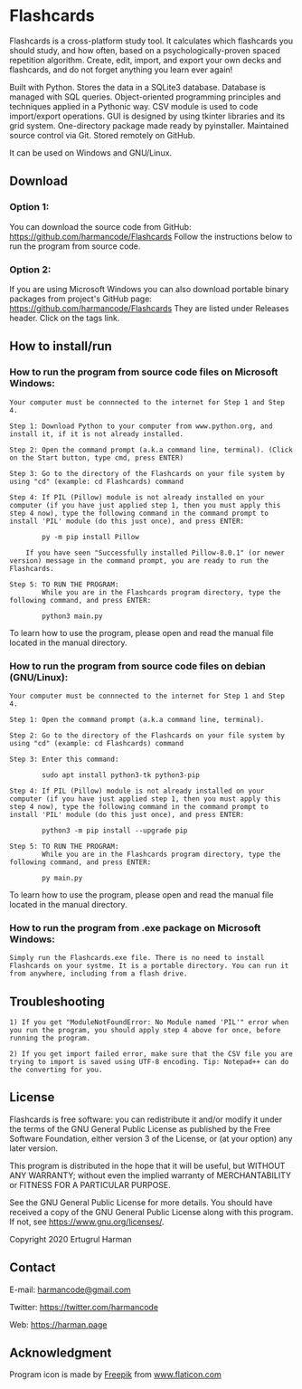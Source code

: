 # Flashcards
Flashcards is a cross-platform study tool. It calculates which flashcards you should study, and how often, based on a psychologically-proven spaced repetition algorithm. Create, edit, import, and export your own decks and flashcards, and do not forget anything you learn ever again!

Built with Python. Stores the data in a SQLite3 database. Database is managed with SQL queries. Object-oriented programming principles and techniques applied in a Pythonic way. CSV module is used to code import/export operations. GUI is designed by using tkinter libraries and its grid system. One-directory package made ready by pyinstaller. Maintained source control via Git.  Stored remotely on GitHub.

It can be used on Windows and GNU/Linux.

## Download

### Option 1:
You can download the source code from GitHub: https://github.com/harmancode/Flashcards 
Follow the instructions below to run the program from source code.

### Option 2:
If you are using Microsoft Windows you can also download portable binary packages from project's GitHub page: https://github.com/harmancode/Flashcards 
They are listed under Releases header. Click on the tags link.

## How to install/run

### How to run the program from source code files on Microsoft Windows:

	Your computer must be connnected to the internet for Step 1 and Step 4.

	Step 1: Download Python to your computer from www.python.org, and install it, if it is not already installed.

	Step 2: Open the command prompt (a.k.a command line, terminal). (Click on the Start button, type cmd, press ENTER)

	Step 3: Go to the directory of the Flashcards on your file system by using "cd" (example: cd Flashcards) command
		
	Step 4: If PIL (Pillow) module is not already installed on your computer (if you have just applied step 1, then you must apply this step 4 now), type the following command in the command prompt to install 'PIL' module (do this just once), and press ENTER:
	
			py -m pip install Pillow
			
		If you have seen "Successfully installed Pillow-8.0.1" (or newer version) message in the command prompt, you are ready to run the Flashcards. 
		
	Step 5: TO RUN THE PROGRAM:
			While you are in the Flashcards program directory, type the following command, and press ENTER: 
			
			python3 main.py
			
To learn how to use the program, please open and read the manual file located in the manual directory.

### How to run the program from source code files on debian (GNU/Linux):

	Your computer must be connnected to the internet for Step 1 and Step 4.

	Step 1: Open the command prompt (a.k.a command line, terminal). 

	Step 2: Go to the directory of the Flashcards on your file system by using "cd" (example: cd Flashcards) command
	
	Step 3: Enter this command:
	
			sudo apt install python3-tk python3-pip 
		
	Step 4: If PIL (Pillow) module is not already installed on your computer (if you have just applied step 1, then you must apply this step 4 now), type the following command in the command prompt to install 'PIL' module (do this just once), and press ENTER:
	
			python3 -m pip install --upgrade pip
		
	Step 5: TO RUN THE PROGRAM:
			While you are in the Flashcards program directory, type the following command, and press ENTER: 
			
			py main.py
			
To learn how to use the program, please open and read the manual file located in the manual directory.

### How to run the program from .exe package on Microsoft Windows:

	Simply run the Flashcards.exe file. There is no need to install Flashcards on your systme. It is a portable directory. You can run it from anywhere, including from a flash drive.

## Troubleshooting

	1) If you get "ModuleNotFoundError: No Module named 'PIL'" error when you run the program, you should apply step 4 above for once, before running the program.

	2) If you get import failed error, make sure that the CSV file you are trying to import is saved using UTF-8 encoding. Tip: Notepad++ can do the converting for you.	


## License

Flashcards is free software: you can redistribute it and/or modify it under the terms of the GNU General Public License as published by the Free Software Foundation, either version 3 of the License, or (at your option) any later version. 

This program is distributed in the hope that it will be useful, but WITHOUT ANY WARRANTY; without even the implied warranty of MERCHANTABILITY or FITNESS FOR A PARTICULAR PURPOSE. 

See the GNU General Public License for more details. You should have received a copy of the GNU General Public License along with this program. If not, see <https://www.gnu.org/licenses/>.

Copyright 2020 Ertugrul Harman

## Contact

E-mail: harmancode@gmail.com

Twitter: https://twitter.com/harmancode

Web: https://harman.page

## Acknowledgment

<div>Program icon is made by <a href="https://www.flaticon.com/authors/freepik" title="Freepik">Freepik</a> from <a href="https://www.flaticon.com/" title="Flaticon">www.flaticon.com</a></div>
